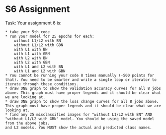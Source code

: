 # S6 Assignment
Task:
 Your assignment 6 is:

    * take your 5th code
    * run your model for 25 epochs for each:
        without L1/L2 with BN
        without L1/L2 with GBN
        with L1 with BN
        with L1 with GBN
        with L2 with BN
        with L2 with GBN
        with L1 and L2 with BN
        with L1 and L2 with GBN
    * You cannot be running your code 8 times manually (-500 points for that). You need to be smarter and write a single loop or iterator to iterate through these conditions. 
    * draw ONE graph to show the validation accuracy curves for all 8 jobs above. This graph must have proper legends and it should be clear what we are looking at. 
    * draw ONE graph to show the loss change curves for all 8 jobs above. This graph must have proper legends and it should be clear what we are looking at. 
    * find any 25 misclassified images for "without L1/L2 with BN" AND "without L1/L2 with GBN" model. You should be using the saved model from the above jobs. 
    and L2 models. You MUST show the actual and predicted class names.
